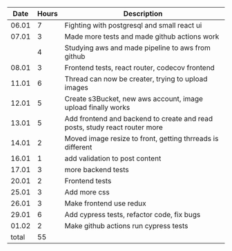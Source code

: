 | Date  | Hours | Description                                                                |
| ----- | ----- | -------------------------------------------------------------------------- |
| 06.01 | 7     | Fighting with postgresql and small react ui                                |
| 07.01 | 3     | Made more tests and made github actions work                               |
|       | 4     | Studying aws and made pipeline to aws from github                          |
| 08.01 | 3     | Frontend tests, react router, codecov frontend                             |
| 11.01 | 6     | Thread can now be creater, trying to upload images                         |
| 12.01 | 5     | Create s3Bucket, new aws account, image upload finally works               |
| 13.01 | 5     | Add frontend and backend to create and read posts, study react router more |
| 14.01 | 2     | Moved image resize to front, getting thrreads is different                 |
| 16.01 | 1     | add validation to post content                                             |
| 17.01 | 3     | more backend tests                                                         |
| 20.01 | 2     | Frontend tests                                                             |
| 25.01 | 3     | Add more css                                                               |
| 26.01 | 3     | Make frontend use redux                                                    |
| 29.01 | 6     | Add cypress tests, refactor code, fix bugs                                 |
| 01.02 | 2     | Make github actions run cypress tests                                      |
| total | 55    |                                                                            |
